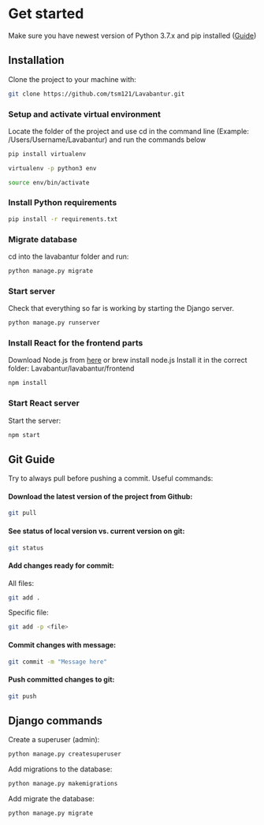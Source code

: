 # Get started

Make sure you have newest version of Python 3.7.x and pip installed ([Guide]( https://www.makeuseof.com/tag/install-pip-for-python/))

## Installation

Clone the project to your machine with:


```bash
git clone https://github.com/tsm121/Lavabantur.git
```

### Setup and activate virtual environment
Locate the folder of the project and use cd in the command line (Example: /Users/Username/Lavabantur) and run the commands below  
```bash
pip install virtualenv
```
```bash
virtualenv -p python3 env
```
```bash
source env/bin/activate
```

### Install Python requirements
```bash
pip install -r requirements.txt
```
### Migrate database
cd into the lavabantur folder and run:
```bash
python manage.py migrate
```
### Start server
Check that everything so far is working by starting the Django server.
```bash
python manage.py runserver
```

### Install React for the frontend parts
Download Node.js from
[here]( https://nodejs.org/en/download/) or brew install node.js 
Install it in the correct folder: Lavabantur/lavabantur/frontend
```bash
npm install
```
### Start React server
Start the server:
```bash
npm start
```
## Git Guide
Try to always pull before pushing a commit.
Useful commands:
#### Download the latest version of the project from Github:
```bash
git pull
```
#### See status of local version vs. current version on git:
```bash
git status
```
#### Add changes ready for commit:

All files:
```bash
git add .
```
Specific file:
```bash
git add -p <file>
```

#### Commit changes with message:
```bash
git commit -m "Message here"
```

#### Push committed changes to git:
```bash
git push
```

## Django commands
Create a superuser (admin):
```bash
python manage.py createsuperuser
```
Add migrations to the database:
```bash
python manage.py makemigrations
```
Add migrate the database:
```bash
python manage.py migrate
```
